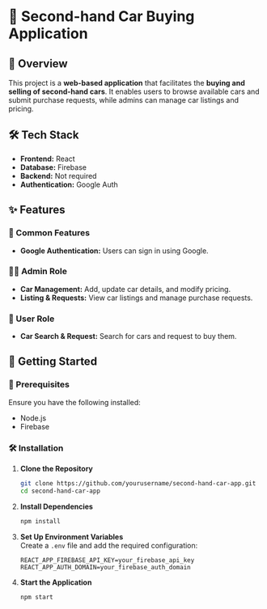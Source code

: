 # 🚗 Second-hand Car Buying Application  

## 📌 Overview  
This project is a **web-based application** that facilitates the **buying and selling of second-hand cars**. It enables users to browse available cars and submit purchase requests, while admins can manage car listings and pricing.  

## 🛠️ Tech Stack  
- **Frontend:** React   
- **Database:** Firebase  
- **Backend:** Not required  
- **Authentication:** Google Auth  

## ✨ Features  

### 🔐 Common Features  
- **Google Authentication:** Users can sign in using Google.  

### 👨‍💼 Admin Role  
- **Car Management:** Add, update car details, and modify pricing.  
- **Listing & Requests:** View car listings and manage purchase requests.  

### 👤 User Role  
- **Car Search & Request:** Search for cars and request to buy them.  


## 📂 Getting Started  

### 🔧 Prerequisites  
Ensure you have the following installed:  
- Node.js  
- Firebase 

### 🛠 Installation  

1. **Clone the Repository**  
   ```bash
   git clone https://github.com/yourusername/second-hand-car-app.git
   cd second-hand-car-app
   ```

2. **Install Dependencies**  
   ```bash
   npm install
   ```

3. **Set Up Environment Variables**  
   Create a `.env` file and add the required configuration:  
   ```
   REACT_APP_FIREBASE_API_KEY=your_firebase_api_key
   REACT_APP_AUTH_DOMAIN=your_firebase_auth_domain
   ```

4. **Start the Application**  
   ```bash
   npm start
   ```
